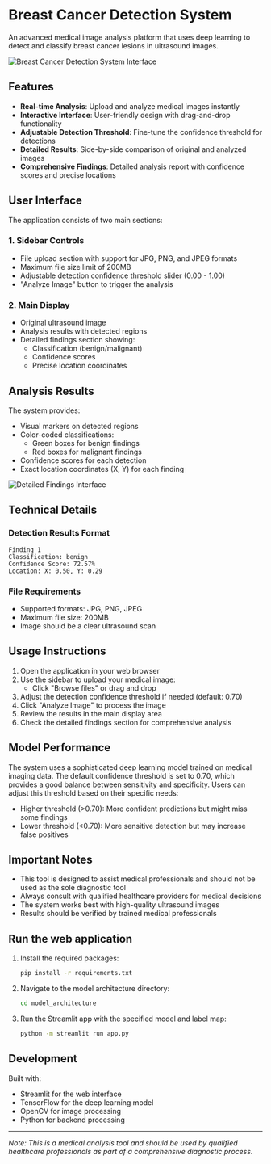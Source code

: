 # Breast Cancer Detection System

An advanced medical image analysis platform that uses deep learning to detect and classify breast cancer lesions in ultrasound images.

![Breast Cancer Detection System Interface](screenshot1.png)

## Features

- **Real-time Analysis**: Upload and analyze medical images instantly
- **Interactive Interface**: User-friendly design with drag-and-drop functionality
- **Adjustable Detection Threshold**: Fine-tune the confidence threshold for detections
- **Detailed Results**: Side-by-side comparison of original and analyzed images
- **Comprehensive Findings**: Detailed analysis report with confidence scores and precise locations

## User Interface

The application consists of two main sections:

### 1. Sidebar Controls
- File upload section with support for JPG, PNG, and JPEG formats
- Maximum file size limit of 200MB
- Adjustable detection confidence threshold slider (0.00 - 1.00)
- "Analyze Image" button to trigger the analysis

### 2. Main Display
- Original ultrasound image
- Analysis results with detected regions
- Detailed findings section showing:
  - Classification (benign/malignant)
  - Confidence scores
  - Precise location coordinates

## Analysis Results

The system provides:
- Visual markers on detected regions
- Color-coded classifications:
  - Green boxes for benign findings
  - Red boxes for malignant findings
- Confidence scores for each detection
- Exact location coordinates (X, Y) for each finding

![Detailed Findings Interface](screenshot2.png)

## Technical Details

### Detection Results Format
```
Finding 1
Classification: benign
Confidence Score: 72.57%
Location: X: 0.50, Y: 0.29
```

### File Requirements
- Supported formats: JPG, PNG, JPEG
- Maximum file size: 200MB
- Image should be a clear ultrasound scan

## Usage Instructions

1. Open the application in your web browser
2. Use the sidebar to upload your medical image:
   - Click "Browse files" or drag and drop
3. Adjust the detection confidence threshold if needed (default: 0.70)
4. Click "Analyze Image" to process the image
5. Review the results in the main display area
6. Check the detailed findings section for comprehensive analysis

## Model Performance

The system uses a sophisticated deep learning model trained on medical imaging data. The default confidence threshold is set to 0.70, which provides a good balance between sensitivity and specificity. Users can adjust this threshold based on their specific needs:
- Higher threshold (>0.70): More confident predictions but might miss some findings
- Lower threshold (<0.70): More sensitive detection but may increase false positives

## Important Notes

- This tool is designed to assist medical professionals and should not be used as the sole diagnostic tool
- Always consult with qualified healthcare providers for medical decisions
- The system works best with high-quality ultrasound images
- Results should be verified by trained medical professionals

## Run the web application

1. Install the required packages:
    ```bash
    pip install -r requirements.txt
    ```

2. Navigate to the model architecture directory:
    ```bash
    cd model_architecture
    ```

3. Run the Streamlit app with the specified model and label map:
    ```bash
    python -m streamlit run app.py
    ```


## Development

Built with:
- Streamlit for the web interface
- TensorFlow for the deep learning model
- OpenCV for image processing
- Python for backend processing


---

*Note: This is a medical analysis tool and should be used by qualified healthcare professionals as part of a comprehensive diagnostic process.*
